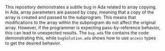 This repository demonstrates a subtle bug in Ada related to array copying. In Ada, array parameters are passed by copy, meaning that a copy of the array is created and passed to the subprogram.  This means that modifications to the array within the subprogram do not affect the original array. However, if the programmer is expecting pass-by-reference behavior, this can lead to unexpected results. The `bug.ada` file contains the code demonstrating this, while `bugSolution.ada` shows how to use `access` types to get the desired behavior.